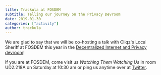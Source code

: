 ```yaml
---
title: Trackula at FOSDEM
subtitle: Telling our journey on the Privacy Devroom
date: 2019-01-30
categories: ["activity"]
author: trackula
---
```


We are glad to say that we will be co-hosting a talk with Cliqz's Local Sheriff
at FOSDEM this year in the
[Decentralized Internet and Privacy devroom](https://fosdem.org/2019/schedule/track/decentralized_internet_and_privacy/)!

If you are at FOSDEM, come visit us *Watching Them Watching Us* in room
UD2.218A on Saturday at 10:30 am or ping us anytime over at
[Twitter](https://twitter.com/Trackula_).
